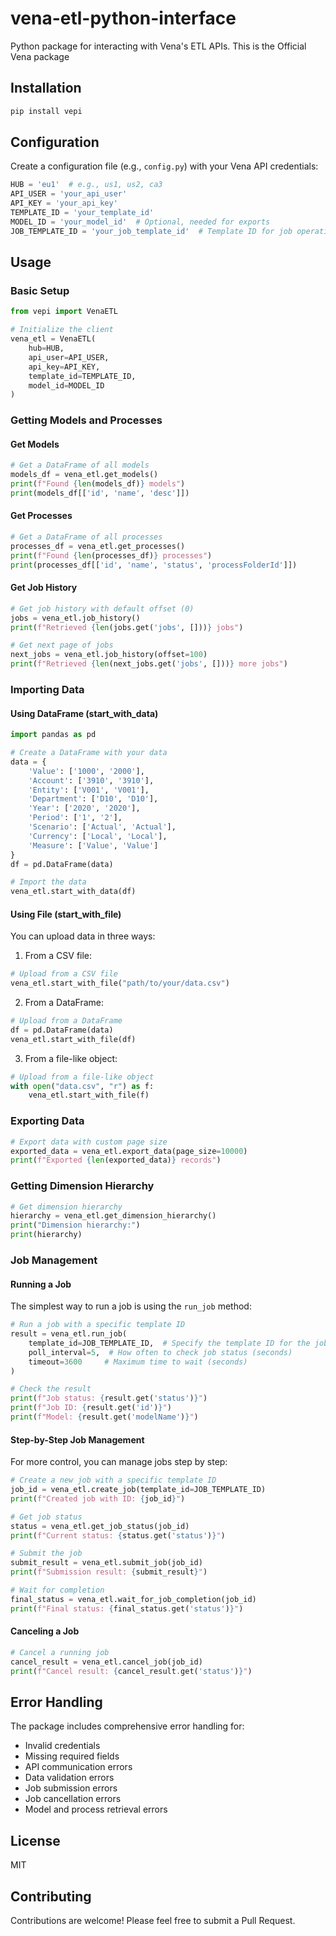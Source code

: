 # vena-etl-python-interface
Python package for interacting with Vena's ETL APIs. This is the Official Vena package

## Installation

```bash
pip install vepi
```

## Configuration

Create a configuration file (e.g., `config.py`) with your Vena API credentials:

```python
HUB = 'eu1'  # e.g., us1, us2, ca3
API_USER = 'your_api_user'
API_KEY = 'your_api_key'
TEMPLATE_ID = 'your_template_id'
MODEL_ID = 'your_model_id'  # Optional, needed for exports
JOB_TEMPLATE_ID = 'your_job_template_id'  # Template ID for job operations
```

## Usage

### Basic Setup

```python
from vepi import VenaETL

# Initialize the client
vena_etl = VenaETL(
    hub=HUB,
    api_user=API_USER,
    api_key=API_KEY,
    template_id=TEMPLATE_ID,
    model_id=MODEL_ID
)
```

### Getting Models and Processes

#### Get Models
```python
# Get a DataFrame of all models
models_df = vena_etl.get_models()
print(f"Found {len(models_df)} models")
print(models_df[['id', 'name', 'desc']])
```

#### Get Processes
```python
# Get a DataFrame of all processes
processes_df = vena_etl.get_processes()
print(f"Found {len(processes_df)} processes")
print(processes_df[['id', 'name', 'status', 'processFolderId']])
```

#### Get Job History
```python
# Get job history with default offset (0)
jobs = vena_etl.job_history()
print(f"Retrieved {len(jobs.get('jobs', []))} jobs")

# Get next page of jobs
next_jobs = vena_etl.job_history(offset=100)
print(f"Retrieved {len(next_jobs.get('jobs', []))} more jobs")
```

### Importing Data

#### Using DataFrame (start_with_data)

```python
import pandas as pd

# Create a DataFrame with your data
data = {
    'Value': ['1000', '2000'],
    'Account': ['3910', '3910'],
    'Entity': ['V001', 'V001'],
    'Department': ['D10', 'D10'],
    'Year': ['2020', '2020'],
    'Period': ['1', '2'],
    'Scenario': ['Actual', 'Actual'],
    'Currency': ['Local', 'Local'],
    'Measure': ['Value', 'Value']
}
df = pd.DataFrame(data)

# Import the data
vena_etl.start_with_data(df)
```

#### Using File (start_with_file)

You can upload data in three ways:

1. From a CSV file:
```python
# Upload from a CSV file
vena_etl.start_with_file("path/to/your/data.csv")
```

2. From a DataFrame:
```python
# Upload from a DataFrame
df = pd.DataFrame(data)
vena_etl.start_with_file(df)
```

3. From a file-like object:
```python
# Upload from a file-like object
with open("data.csv", "r") as f:
    vena_etl.start_with_file(f)
```

### Exporting Data

```python
# Export data with custom page size
exported_data = vena_etl.export_data(page_size=10000)
print(f"Exported {len(exported_data)} records")
```

### Getting Dimension Hierarchy

```python
# Get dimension hierarchy
hierarchy = vena_etl.get_dimension_hierarchy()
print("Dimension hierarchy:")
print(hierarchy)
```

### Job Management

#### Running a Job

The simplest way to run a job is using the `run_job` method:

```python
# Run a job with a specific template ID
result = vena_etl.run_job(
    template_id=JOB_TEMPLATE_ID,  # Specify the template ID for the job
    poll_interval=5,  # How often to check job status (seconds)
    timeout=3600     # Maximum time to wait (seconds)
)

# Check the result
print(f"Job status: {result.get('status')}")
print(f"Job ID: {result.get('id')}")
print(f"Model: {result.get('modelName')}")
```

#### Step-by-Step Job Management

For more control, you can manage jobs step by step:

```python
# Create a new job with a specific template ID
job_id = vena_etl.create_job(template_id=JOB_TEMPLATE_ID)
print(f"Created job with ID: {job_id}")

# Get job status
status = vena_etl.get_job_status(job_id)
print(f"Current status: {status.get('status')}")

# Submit the job
submit_result = vena_etl.submit_job(job_id)
print(f"Submission result: {submit_result}")

# Wait for completion
final_status = vena_etl.wait_for_job_completion(job_id)
print(f"Final status: {final_status.get('status')}")
```

#### Canceling a Job

```python
# Cancel a running job
cancel_result = vena_etl.cancel_job(job_id)
print(f"Cancel result: {cancel_result.get('status')}")
```

## Error Handling

The package includes comprehensive error handling for:
- Invalid credentials
- Missing required fields
- API communication errors
- Data validation errors
- Job submission errors
- Job cancellation errors
- Model and process retrieval errors

## License

MIT

## Contributing

Contributions are welcome! Please feel free to submit a Pull Request. 